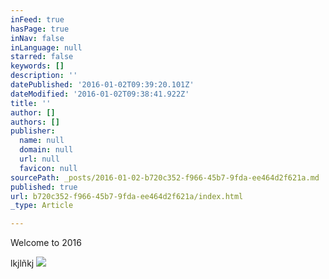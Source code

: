 ```yaml
---
inFeed: true
hasPage: true
inNav: false
inLanguage: null
starred: false
keywords: []
description: ''
datePublished: '2016-01-02T09:39:20.101Z'
dateModified: '2016-01-02T09:38:41.922Z'
title: ''
author: []
authors: []
publisher:
  name: null
  domain: null
  url: null
  favicon: null
sourcePath: _posts/2016-01-02-b720c352-f966-45b7-9fda-ee464d2f621a.md
published: true
url: b720c352-f966-45b7-9fda-ee464d2f621a/index.html
_type: Article

---
```

Welcome to 2016

lkjlñkj
![](https://the-grid-user-content.s3-us-west-2.amazonaws.com/fab96fa2-8758-4bfa-b4e0-2c8fc0a57095.jpg)
